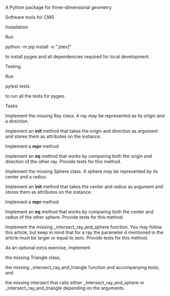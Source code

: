 A Python package for three-dimensional geometry.

Software tools for CMS

Installation

Run

python -m pip install -e ".[dev]"

to install pygeo and all dependencies required for local development.

Testing

Run

pytest tests

to run all the tests for pygeo.

Tasks

Implement the missing Ray class. A ray may be represented as its origin and a direction.

Implement an __init__ method that takes the origin and direction as argument and stores them as attributes on the instance.

Implement a __repr__ method.

Implement an __eq__ method that works by comparing both the origin and direction of the other ray. Provide tests for this method.

Implement the missing Sphere class. A sphere may be represented by its center and a radius.

Implement an __init__ method that takes the center and radius as argument and stores them as attributes on the instance.

Implement a __repr__ method.

Implement an __eq__ method that works by comparing both the center and radius of the other sphere. Provide tests for this method.

Implement the missing _intersect_ray_and_sphere function. You may follow this article, but keep in mind that for a ray the parameter d mentioned in the article must be larger or equal to zero. Provide tests for this method.

As an optional extra exercise, implement

the missing Triangle class,

the missing _intersect_ray_and_triangle function and accompanying tests, and

the missing intersect that calls either _intersect_ray_and_sphere or _intersect_ray_and_triangle depending on the arguments.